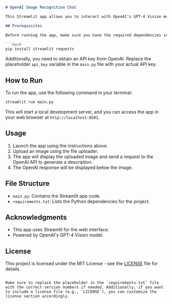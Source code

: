 

```markdown
# OpenAI Image Recognition Chat

This Streamlit app allows you to interact with OpenAI's GPT-4 Vision model to recognize the content of an image. You can upload an image, and the app will use the OpenAI API to generate a description of the image.

## Prerequisites

Before running the app, make sure you have the required dependencies installed. You can install them using the following command:

```bash
pip install streamlit requests
```

Additionally, you need to obtain an API key from OpenAI. Replace the placeholder `api_key` variable in the `main.py` file with your actual API key.

## How to Run

To run the app, use the following command in your terminal:

```bash
streamlit run main.py
```

This will start a local development server, and you can access the app in your web browser at `http://localhost:8501`.

## Usage

1. Launch the app using the instructions above.
2. Upload an image using the file uploader.
3. The app will display the uploaded image and send a request to the OpenAI API to generate a description.
4. The OpenAI response will be displayed below the image.

## File Structure

- `main.py`: Contains the Streamlit app code.
- `requirements.txt`: Lists the Python dependencies for the project.

## Acknowledgments

- This app uses Streamlit for the web interface.
- Powered by OpenAI's GPT-4 Vision model.

## License

This project is licensed under the MIT License - see the [LICENSE](LICENSE) file for details.
```

Make sure to replace the placeholder in the `requirements.txt` file with the correct version numbers if needed. Additionally, if you want to include a license file (e.g., `LICENSE`), you can customize the license section accordingly.
